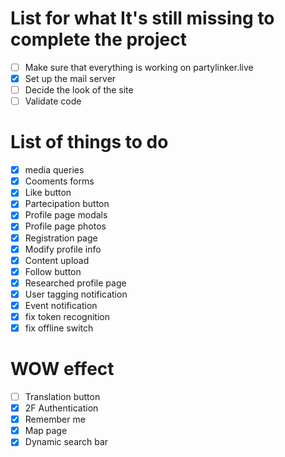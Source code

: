 # List for what It's still missing to complete the project
- [ ] Make sure that everything is working on partylinker.live
- [x] Set up the mail server
- [ ] Decide the look of the site
- [ ] Validate code

# List of things to do
- [x] media queries
- [x] Cooments forms
- [x] Like button
- [x] Partecipation button
- [x] Profile page modals
- [x] Profile page photos
- [x] Registration page
- [x] Modify profile info
- [x] Content upload
- [x] Follow button
- [x] Researched profile page
- [x] User tagging notification
- [x] Event notification
- [x] fix token recognition
- [x] fix offline switch
# WOW effect
- [ ] Translation button
- [x] 2F Authentication
- [x] Remember me
- [x] Map page
- [x] Dynamic search bar